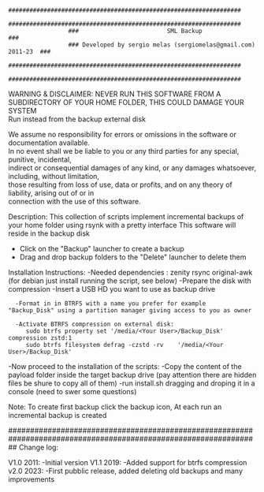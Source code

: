                      ##################################################################
                     ##################################################################
                     ###                         SML Backup                         ###
                     ### Developed by sergio melas (sergiomelas@gmail.com) 2011-23  ###
                     ##################################################################
                     ##################################################################



WARNING & DISCLAIMER: 
NEVER RUN THIS SOFTWARE FROM A SUBDIRECTORY OF YOUR HOME FOLDER, THIS COULD DAMAGE YOUR SYSTEM  
Run instead from the backup external disk                                     

We assume no responsibility for errors or omissions in the software or documentation available.        
In no event shall we be liable to you or any third parties for any special, punitive, incidental,        
indirect or consequential damages of any kind, or any damages whatsoever, including, without limitation,   
those resulting from loss of use, data or profits, and on any theory of liability, arising out of or in    
connection with the use of this software.                                                                 


Description:
This collection of scripts implement incremental backups of your home folder using rsynk with a pretty interface
This software will reside in the backup disk
- Click on the "Backup" launcher to create a backup
- Drag and drop backup folders to the "Delete" launcher to delete them


Installation Instructions:
  -Needed dependencies :
    zenity rsync original-awk
    (for debian just install running the script, see below)
  -Prepare the disk with compression
      -Insert a USB HD you want to use as backup drive

      -Format in in BTRFS with a name you prefer for example  "Backup_Disk" using a partition manager giving access to you as owner

      -Activate BTRFS compression on external disk:
         sudo btrfs property set '/media/<Your User>/Backup_Disk'  compression zstd:1
         sudo btrfs filesystem defrag -czstd -rv    '/media/<Your User>/Backup_Disk'

  -Now proceed to the installation of the scripts:
     -Copy the content of the payload folder inside the target backup drive (pay attention there are hidden files be shure to copy all of them)
     -run install.sh dragging and droping it in a console (need to swer some questions)

Note: To create first backup click the backup icon, At each run an incremental backup is created


##################################################################################################################
Change log:

V1.0 2011: -Initial version
V1.1 2019: -Added support for btrfs compression
v2.0 2023: -First pubblic release, added deleting old backups and many improvements

